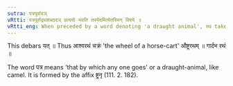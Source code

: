 ```yaml
---
sutra: पत्रपूर्वादञ्
vRtti: पत्रपूर्वाद्रथशब्दादञ् प्रत्ययो भवति तस्येदमित्येतस्मिन् विषये ॥
vRtti_eng: When preceded by a word denoting 'a draught animal', रथ takes the affix अञ् in the sense of 'this is his.'
---
```

This debars यत् ॥ Thus आश्वरथं चक्रं 'the wheel of a horse-cart' औष्ट्ररथम् ॥ गार्दभ रथं ॥

The word पत्र means 'that by which any one goes' or a draught-animal, like camel. It is formed by the affix ष्ट्रनृ (111. 2. 182).
